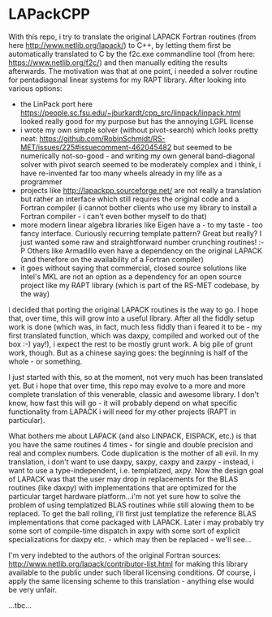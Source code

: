 # LAPackCPP

With this repo, i try to translate the original LAPACK Fortran routines (from here http://www.netlib.org/lapack/) to C++, by letting them first be automatically translated to C by the f2c.exe commandline tool (from here: https://www.netlib.org/f2c/) and then manually editing the results afterwards. The motivation was that at one point, i needed a solver routine for pentadiagonal linear systems for my RAPT library. After looking into various options:  

- the LinPack port here https://people.sc.fsu.edu/~jburkardt/cpp_src/linpack/linpack.html looked really good for my purpose but has the annoying LGPL license
- i wrote my own simple solver (without pivot-search) which looks pretty neat: https://github.com/RobinSchmidt/RS-MET/issues/225#issuecomment-462045482 but seemed to be numerically not-so-good - and writing my own general band-diagonal solver with pivot search seemed to be moderately complex and i think, i have re-invented far too many wheels already in my life as a programmer
- projects like http://lapackpp.sourceforge.net/ are not really a translation but rather an interface which still requires the original code and a Fortran compiler (i cannot bother clients who use my library to install a Fortran compiler - i can't even bother myself to do that)
- more modern linear algebra libraries like Eigen have a - to my taste - too fancy interface. Curiously recurring template pattern? Great but really? I just wanted some raw and straightforward number crunching routines! :-P Others like Armadillo even have a dependency on the original LAPACK (and therefore on the availability of a Fortran compiler)
- it goes without saying that commercial, closed source solutions like Intel's MKL are not an option as a dependency for an open source project like my RAPT library (which is part of the RS-MET codebase, by the way)

i decided that porting the original LAPACK routines is the way to go. I hope that, over time, this will grow into a useful library. After all the fiddly setup work is done (which was, in fact, much less fiddly than i feared it to be - my first translated function, which was daxpy, compiled and worked out of the box :-) yay!), i expect the rest to be mostly grunt work. A big pile of grunt work, though. But as a chinese saying goes: the beginning is half of the whole - or something.

I just started with this, so at the moment, not very much has been translated yet. But i hope that over time, this repo may evolve to a more and more complete translation of this venerable, classic and awesome library. I don't know, how fast this will go - it will probably depend on what specific functionality from LAPACK i will need for my other projects (RAPT in particular).

What bothers me about LAPACK (and also LINPACK, EISPACK, etc.) is that you have the same routines 4 times - for single and double precision and real and complex numbers. Code duplication is the mother of all evil. In my translation, i don't want to use daxpy, saxpy, caxpy and zaxpy - instead, i want to use a type-independent, i.e. templatized, axpy. Now the design goal of LAPACK was that the user may drop in replacements for the BLAS routines (like daxpy) with implementations that are optimized for the particular target hardware platform...i'm not yet sure how to solve the problem of using templatized BLAS routines while still alowing them to be replaced. To get the ball rolling, i'll first just templatize the reference BLAS implementations that come packaged with LAPACK. Later i may probably try some sort of compile-time dispatch in axpy with some sort of explicit specializations for daxpy etc. - which may then be replaced - we'll see...

I'm very indebted to the authors of the original Fortran sources:
http://www.netlib.org/lapack/contributor-list.html
for making this library available to the public under such liberal licensing conditions. Of course, i apply the same licensing scheme to this translation - anything else would be very unfair.

...tbc...
